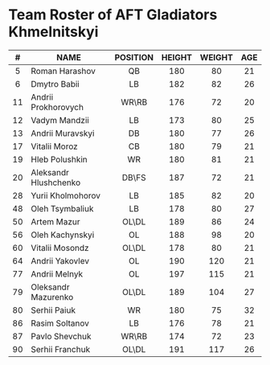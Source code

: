# Team Roster of AFT Gladiators Khmelnitskyi

|  # | NAME                  | POSITION | HEIGHT | WEIGHT | AGE |
|:--:|-----------------------|:--------:|:------:|:------:|:---:|
|  5 | Roman Harashov        |    QB    |   180  |   80   |  21 |
|  6 | Dmytro Babii          |    LB    |   182  |   82   |  26 |
| 11 | Andrii Prokhorovych   |   WR\RB  |   176  |   72   |  20 |
| 12 | Vadym Mandzii         |    LB    |   173  |   80   |  25 |
| 13 | Andrii Muravskyi      |    DB    |   180  |   77   |  26 |
| 17 | Vitalii Moroz         |    CB    |   180  |   79   |  21 |
| 19 | Hleb Polushkin        |    WR    |   180  |   81   |  21 |
| 20 | Aleksandr Hlushchenko |   DB\FS  |   187  |   72   |  21 |
| 28 | Yurii Kholmohorov     |    LB    |   185  |   82   |  20 |
| 48 | Oleh Tsymbaliuk       |    LB    |   178  |   80   |  27 |
| 50 | Artem Mazur           |   OL\DL  |   189  |   86   |  24 |
| 56 | Oleh Kachynskyi       |    OL    |   188  |   98   |  20 |
| 60 | Vitalii Mosondz       |   OL\DL  |   178  |   80   |  21 |
| 64 | Andrii Yakovlev       |    OL    |   190  |  120   |  21 |
| 77 | Andrii Melnyk         |    OL    |   197  |  115   |  21 |
| 79 | Oleksandr Mazurenko   |   OL\DL  |   189  |  104   |  27 |
| 80 | Serhii Paiuk          |    WR    |   180  |   75   |  32 |
| 86 | Rasim Soltanov        |    LB    |   176  |   78   |  21 |
| 87 | Pavlo Shevchuk        |   WR\RB  |   174  |   72   |  23 |
| 90 | Serhii Franchuk       |   OL\DL  |   191  |  117   |  26 |

